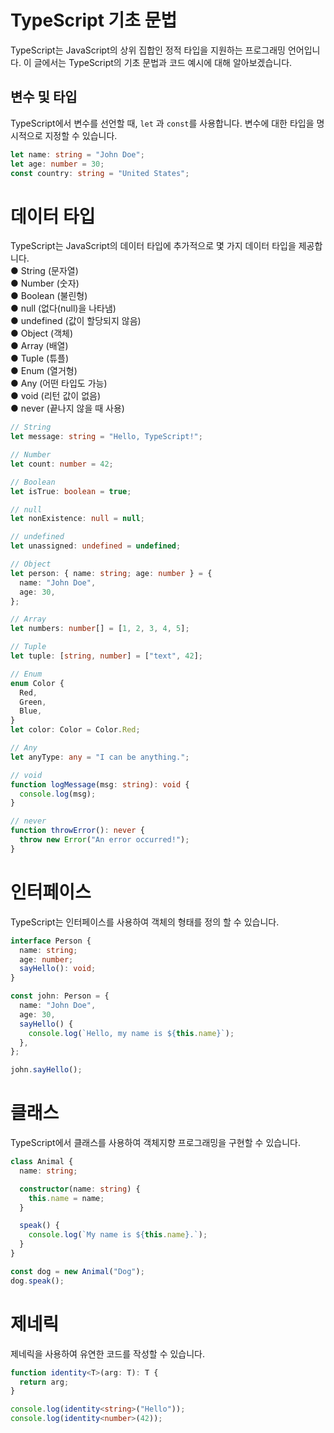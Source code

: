 # TypeScript 기초 문법

TypeScript는 JavaScript의 상위 집합인 정적 타입을 지원하는 프로그래밍 언어입니다. 이 글에서는 TypeScript의 기초 문법과 코드 예시에 대해 알아보겠습니다.

## 변수 및 타입

TypeScript에서 변수를 선언할 때, `let` 과 `const`를 사용합니다. 변수에 대한 타입을 명시적으로 지정할 수 있습니다.

```typescript
let name: string = "John Doe";
let age: number = 30;
const country: string = "United States";
```

# 데이터 타입

TypeScript는 JavaScript의 데이터 타입에 추가적으로 몇 가지 데이터 타입을 제공합니다.  
● String (문자열)  
● Number (숫자)  
● Boolean (불린형)  
● null (없다(null)을 나타냄)  
● undefined (값이 할당되지 않음)  
● Object (객체)  
● Array (배열)  
● Tuple (튜플)  
● Enum (열거형)  
● Any (어떤 타입도 가능)  
● void (리턴 값이 없음)  
● never (끝나지 않을 때 사용)

```typescript
// String
let message: string = "Hello, TypeScript!";

// Number
let count: number = 42;

// Boolean
let isTrue: boolean = true;

// null
let nonExistence: null = null;

// undefined
let unassigned: undefined = undefined;

// Object
let person: { name: string; age: number } = {
  name: "John Doe",
  age: 30,
};

// Array
let numbers: number[] = [1, 2, 3, 4, 5];

// Tuple
let tuple: [string, number] = ["text", 42];

// Enum
enum Color {
  Red,
  Green,
  Blue,
}
let color: Color = Color.Red;

// Any
let anyType: any = "I can be anything.";

// void
function logMessage(msg: string): void {
  console.log(msg);
}

// never
function throwError(): never {
  throw new Error("An error occurred!");
}
```

# 인터페이스

TypeScript는 인터페이스를 사용하여 객체의 형태를 정의 할 수 있습니다.

```typescript
interface Person {
  name: string;
  age: number;
  sayHello(): void;
}

const john: Person = {
  name: "John Doe",
  age: 30,
  sayHello() {
    console.log(`Hello, my name is ${this.name}`);
  },
};

john.sayHello();
```

# 클래스

TypeScript에서 클래스를 사용하여 객체지향 프로그래밍을 구현할 수 있습니다.

```typescript
class Animal {
  name: string;

  constructor(name: string) {
    this.name = name;
  }

  speak() {
    console.log(`My name is ${this.name}.`);
  }
}

const dog = new Animal("Dog");
dog.speak();
```

# 제네릭

제네릭을 사용하여 유연한 코드를 작성할 수 있습니다.

```typescript
function identity<T>(arg: T): T {
  return arg;
}

console.log(identity<string>("Hello"));
console.log(identity<number>(42));
```

